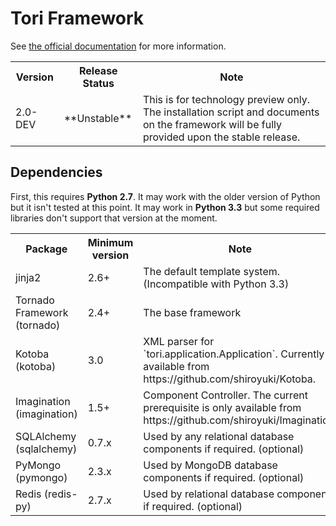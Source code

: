 # Tori Framework

See [the official documentation](http://readthedocs.org/docs/tori-framework/) for more information.

<table>
	<tr><th>Version</th><th>Release Status</th><th>Note</th></tr>
	<tr>
		<td>2.0-DEV</td>
		<td>
			**Unstable**
		</td>
		<td>
            This is for technology preview only. The installation script and documents
            on the framework will be fully provided upon the stable release.
		</td>
	</tr>
</table>

## Dependencies

First, this requires **Python 2.7**. It may work with the older version of Python but it isn't tested at this point.
It may work in **Python 3.3** but some required libraries don't support that version at the moment.

<table>
	<tr><th>Package</th><th>Minimum version</th><th>Note</th></tr>
	<tr>
		<td>jinja2</td>
		<td>2.6+</td>
		<td>
			The default template system. (Incompatible with Python 3.3)
		</td>
	</tr>
	<tr>
		<td>Tornado Framework (tornado)</td>
		<td>2.4+</td>
		<td>The base framework</td>
	</tr>
	<tr>
		<td>Kotoba (kotoba)</td>
		<td>3.0</td>
		<td>XML parser for `tori.application.Application`. Currently available from https://github.com/shiroyuki/Kotoba.</td>
	</tr>
	<tr>
		<td>Imagination (imagination)</td>
		<td>1.5+</td>
		<td>Component Controller. The current prerequisite is only available from https://github.com/shiroyuki/Imagination.</td>
	</tr>
	<tr>
		<td>SQLAlchemy (sqlalchemy)</td>
		<td>0.7.x</td>
		<td>Used by any relational database components if required. (optional)</td>
	</tr>
	<tr>
		<td>PyMongo (pymongo)</td>
		<td>2.3.x</td>
		<td>Used by MongoDB database components if required. (optional)</td>
	</tr>
	<tr>
		<td>Redis (redis-py)</td>
		<td>2.7.x</td>
		<td>Used by relational database components if required. (optional)</td>
	</tr>
</table>
